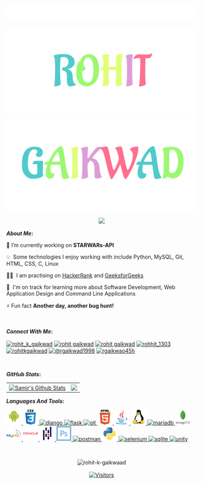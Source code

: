 <p align="center">
  <a href="https://github.com/Rohit-K-Gaikwad"> <img src="Welcome.svg"/> </a>
</p>

<p align="center">
  <a href="https://github.com/Rohit-K-Gaikwad"> <img src="rohit.svg"/> <img src="gaikwad.svg"/> </a>
</p>



<p align="center">
  <img width="180" src="https://user-images.githubusercontent.com/6661165/91657958-61b4fd00-eb00-11ea-9def-dc7ef5367e34.png" />  
</p>

<b>*About Me*:</b> 

🔭 I’m currently working on **STARWARs-API**

💡 &nbsp;Some technologies I enjoy working with include Python, MySQL, Git, HTML, CSS, C, Linux


👨‍💻 &nbsp;I am practising on [HackerRank](https://www.hackerrank.com/rgaikwad1998) and [GeeksforGeeks](https://auth.geeksforgeeks.org/user/rgaikwao45h)

🌱 &nbsp;I'm on track for learning more about Software Development, Web Application Design and Command Line Applications

⚡ Fun fact **Another day, another bug hunt!**

<br>

<b>*Connect With Me*:</b> 
<p align="left">
<a href="https://twitter.com/rohit_k_gaikwad" target="blank"><img align="center" src="https://raw.githubusercontent.com/rahuldkjain/github-profile-readme-generator/master/src/images/icons/Social/twitter.svg" alt="rohit_k_gaikwad" height="30" width="40" /></a>
<a href="https://linkedin.com/in/rohit gaikwad" target="blank"><img align="center" src="https://raw.githubusercontent.com/rahuldkjain/github-profile-readme-generator/master/src/images/icons/Social/linked-in-alt.svg" alt="rohit gaikwad" height="30" width="40" /></a>
<a href="https://fb.com/rohit gaikwad" target="blank"><img align="center" src="https://raw.githubusercontent.com/rahuldkjain/github-profile-readme-generator/master/src/images/icons/Social/facebook.svg" alt="rohit gaikwad" height="30" width="40" /></a>
<a href="https://instagram.com/rohhit_1303" target="blank"><img align="center" src="https://raw.githubusercontent.com/rahuldkjain/github-profile-readme-generator/master/src/images/icons/Social/instagram.svg" alt="rohhit_1303" height="30" width="40" /></a>
<a href="https://www.youtube.com/c/rohitkgaikwad" target="blank"><img align="center" src="https://raw.githubusercontent.com/rahuldkjain/github-profile-readme-generator/master/src/images/icons/Social/youtube.svg" alt="rohitkgaikwad" height="30" width="40" /></a>
<a href="https://www.hackerrank.com/@rgaikwad1998" target="blank"><img align="center" src="https://raw.githubusercontent.com/rahuldkjain/github-profile-readme-generator/master/src/images/icons/Social/hackerrank.svg" alt="@rgaikwad1998" height="30" width="40" /></a>
<a href="https://auth.geeksforgeeks.org/user/rgaikwao45h" target="blank"><img align="center" src="https://raw.githubusercontent.com/rahuldkjain/github-profile-readme-generator/master/src/images/icons/Social/geeks-for-geeks.svg" alt="rgaikwao45h" height="30" width="40" /></a>
</p>
<br>

<b>*GitHub Stats*:</b> 
  
  <b> </b> 
  
<p align="center">
<table>
<tr>
  
  <td>
  <a href="https://github.com/Rohit-K-Gaikwad">
  <img align="center" src="https://github-readme-stats-samirpaul.vercel.app/api?username=Rohit-K-Gaikwad&show_icons=true&include_all_commits=true&theme=radical&hide_border=true" alt="Samir's Github Stats" height="180rem" />
  </a>
  </td>
    
  <td> 
<a href="https://github.com/Rohit-K-Gaikwad"><img align="center" src="https://github-readme-stats-samirpaul.vercel.app/api/top-langs/?username=Rohit-K-Gaikwad&layout=compact&theme=radical&hide_border=true" height="180rem"/></a>
  </td>
    
</tr>
</table>
</p>

<b>*Languages And Tools*:</b> 

<p align="left"> <a href="https://developer.android.com" target="_blank" rel="noreferrer"> <img src="https://raw.githubusercontent.com/devicons/devicon/master/icons/android/android-original-wordmark.svg" alt="android" width="40" height="40"/> </a> <a href="https://www.w3schools.com/css/" target="_blank" rel="noreferrer"> <img src="https://raw.githubusercontent.com/devicons/devicon/master/icons/css3/css3-original-wordmark.svg" alt="css3" width="40" height="40"/> </a> <a href="https://www.djangoproject.com/" target="_blank" rel="noreferrer"> <img src="https://cdn.worldvectorlogo.com/logos/django.svg" alt="django" width="40" height="40"/> </a> <a href="https://flask.palletsprojects.com/" target="_blank" rel="noreferrer"> <img src="https://www.vectorlogo.zone/logos/pocoo_flask/pocoo_flask-icon.svg" alt="flask" width="40" height="40"/> </a> <a href="https://git-scm.com/" target="_blank" rel="noreferrer"> <img src="https://www.vectorlogo.zone/logos/git-scm/git-scm-icon.svg" alt="git" width="40" height="40"/> </a> <a href="https://www.w3.org/html/" target="_blank" rel="noreferrer"> <img src="https://raw.githubusercontent.com/devicons/devicon/master/icons/html5/html5-original-wordmark.svg" alt="html5" width="40" height="40"/> </a> <a href="https://www.java.com" target="_blank" rel="noreferrer"> <img src="https://raw.githubusercontent.com/devicons/devicon/master/icons/java/java-original.svg" alt="java" width="40" height="40"/> </a> <a href="https://www.linux.org/" target="_blank" rel="noreferrer"> <img src="https://raw.githubusercontent.com/devicons/devicon/master/icons/linux/linux-original.svg" alt="linux" width="40" height="40"/> </a> <a href="https://mariadb.org/" target="_blank" rel="noreferrer"> <img src="https://www.vectorlogo.zone/logos/mariadb/mariadb-icon.svg" alt="mariadb" width="40" height="40"/> </a> <a href="https://www.mongodb.com/" target="_blank" rel="noreferrer"> <img src="https://raw.githubusercontent.com/devicons/devicon/master/icons/mongodb/mongodb-original-wordmark.svg" alt="mongodb" width="40" height="40"/> </a> <a href="https://www.mysql.com/" target="_blank" rel="noreferrer"> <img src="https://raw.githubusercontent.com/devicons/devicon/master/icons/mysql/mysql-original-wordmark.svg" alt="mysql" width="40" height="40"/> </a> <a href="https://www.oracle.com/" target="_blank" rel="noreferrer"> <img src="https://raw.githubusercontent.com/devicons/devicon/master/icons/oracle/oracle-original.svg" alt="oracle" width="40" height="40"/> </a> <a href="https://pandas.pydata.org/" target="_blank" rel="noreferrer"> <img src="https://raw.githubusercontent.com/devicons/devicon/2ae2a900d2f041da66e950e4d48052658d850630/icons/pandas/pandas-original.svg" alt="pandas" width="40" height="40"/> </a> <a href="https://www.photoshop.com/en" target="_blank" rel="noreferrer"> <img src="https://raw.githubusercontent.com/devicons/devicon/master/icons/photoshop/photoshop-line.svg" alt="photoshop" width="40" height="40"/> </a> <a href="https://postman.com" target="_blank" rel="noreferrer"> <img src="https://www.vectorlogo.zone/logos/getpostman/getpostman-icon.svg" alt="postman" width="40" height="40"/> </a> <a href="https://www.python.org" target="_blank" rel="noreferrer"> <img src="https://raw.githubusercontent.com/devicons/devicon/master/icons/python/python-original.svg" alt="python" width="40" height="40"/> </a> <a href="https://www.selenium.dev" target="_blank" rel="noreferrer"> <img src="https://raw.githubusercontent.com/detain/svg-logos/780f25886640cef088af994181646db2f6b1a3f8/svg/selenium-logo.svg" alt="selenium" width="40" height="40"/> </a> <a href="https://www.sqlite.org/" target="_blank" rel="noreferrer"> <img src="https://www.vectorlogo.zone/logos/sqlite/sqlite-icon.svg" alt="sqlite" width="40" height="40"/> </a> <a href="https://unity.com/" target="_blank" rel="noreferrer"> <img src="https://www.vectorlogo.zone/logos/unity3d/unity3d-icon.svg" alt="unity" width="40" height="40"/> </a> </p>

<br>

<p align="center"> <img src="https://komarev.com/ghpvc/?username=rohit-k-gaikwaad&label=Profile%20views&color=0e75b6&style=flat" alt="rohit-k-gaikwaad" /> </p>

<p align="center">                           
  <a href="https://github.com/Rohit-K-Gaikwad"><img align=center  src="https://hits.sh/github.com/Rohit-K-Gaikwad.svg?label=Visitors&extraCount=50&color=526afd&labelColor=0b861a" alt="Visitors"></a>   
</p>
